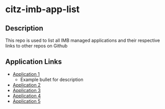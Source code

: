 # citz-imb-app-list
## Description
This repo is used to list all IMB managed applications and their respective links to other repos on Github
## Application Links
- [Application 1](http://github.com/citz-imb-app1)
   - Example bullet for description
- [Application 2](http://github.com/citz-imb-app2)
- [Application 3](http://github.com/citz-imb-app3)
- [Application 4](http://github.com/citz-imb-app4)
- [Application 5](http://github.com/citz-imb-app5)